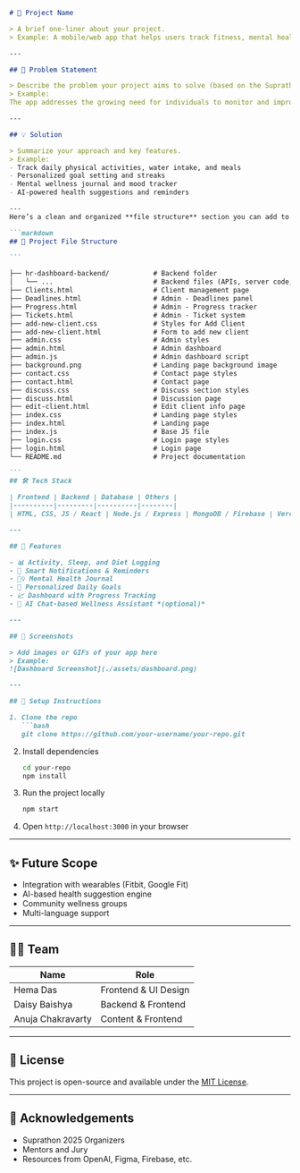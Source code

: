 
````markdown
# 🚀 Project Name

> A brief one-liner about your project.  
> Example: A mobile/web app that helps users track fitness, mental health, and nutrition goals seamlessly.

---

## 🧠 Problem Statement

> Describe the problem your project aims to solve (based on the Suprathon brief).  
> Example:  
The app addresses the growing need for individuals to monitor and improve their lifestyle through an all-in-one digital health companion.

---

## 💡 Solution

> Summarize your approach and key features.  
> Example:
- Track daily physical activities, water intake, and meals
- Personalized goal setting and streaks
- Mental wellness journal and mood tracker
- AI-powered health suggestions and reminders

---
Here’s a clean and organized **file structure** section you can add to your `README.md`:

```markdown
## 📁 Project File Structure

```

├── hr-dashboard-backend/           # Backend folder
│   └── ...                         # Backend files (APIs, server code, etc.)
├── Clients.html                    # Client management page
├── Deadlines.html                  # Admin - Deadlines panel
├── Progress.html                   # Admin - Progress tracker
├── Tickets.html                    # Admin - Ticket system
├── add-new-client.css              # Styles for Add Client
├── add-new-client.html             # Form to add new client
├── admin.css                       # Admin styles
├── admin.html                      # Admin dashboard
├── admin.js                        # Admin dashboard script
├── background.png                  # Landing page background image
├── contact.css                     # Contact page styles
├── contact.html                    # Contact page
├── discuss.css                     # Discuss section styles
├── discuss.html                    # Discussion page
├── edit-client.html                # Edit client info page
├── index.css                       # Landing page styles
├── index.html                      # Landing page
├── index.js                        # Base JS file
├── login.css                       # Login page styles
├── login.html                      # Login page
└── README.md                       # Project documentation

```
## 🛠️ Tech Stack

| Frontend | Backend | Database | Others |
|----------|---------|----------|--------|
| HTML, CSS, JS / React | Node.js / Express | MongoDB / Firebase | Vercel, GitHub, Figma |

---

## 📱 Features

- 📊 Activity, Sleep, and Diet Logging
- 🔔 Smart Notifications & Reminders
- 🧘‍♀️ Mental Health Journal
- 🎯 Personalized Daily Goals
- 📈 Dashboard with Progress Tracking
- 🤖 AI Chat-based Wellness Assistant *(optional)*

---

## 📸 Screenshots

> Add images or GIFs of your app here  
> Example:  
![Dashboard Screenshot](./assets/dashboard.png)

---

## 🔧 Setup Instructions

1. Clone the repo  
   ```bash
   git clone https://github.com/your-username/your-repo.git
````

2. Install dependencies

   ```bash
   cd your-repo  
   npm install
   ```

3. Run the project locally

   ```bash
   npm start
   ```

4. Open `http://localhost:3000` in your browser

---

## ✨ Future Scope

* Integration with wearables (Fitbit, Google Fit)
* AI-based health suggestion engine
* Community wellness groups
* Multi-language support

---

## 👨‍💻 Team

| Name              | Role                 |
| ----------------- | -------------------- |
| Hema Das          | Frontend & UI Design |
| Daisy Baishya     | Backend & Frontend   |
| Anuja Chakravarty | Content & Frontend   |
---

## 📄 License

This project is open-source and available under the [MIT License](LICENSE).

---

## 🤝 Acknowledgements

* Suprathon 2025 Organizers
* Mentors and Jury
* Resources from OpenAI, Figma, Firebase, etc.
